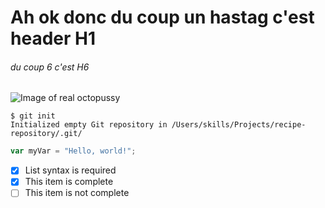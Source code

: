 # Ah ok donc du coup un hastag c'est header H1
###### du coup 6 c'est H6
![Image of real octopussy](https://encrypted-tbn0.gstatic.com/images?q=tbn:ANd9GcQJNV0KMzNkooRMQflQmNQ2d8JrSAxXiB1PAw&s)
```
$ git init
Initialized empty Git repository in /Users/skills/Projects/recipe-repository/.git/
```
``` javascript
var myVar = "Hello, world!";
```
- [x] List syntax is required
- [x] This item is complete
- [ ] This item is not complete 
